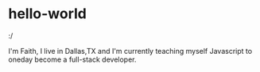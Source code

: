 # hello-world
:/

I'm Faith, I live in Dallas,TX and I'm currently teaching myself Javascript to oneday become a full-stack developer. 
